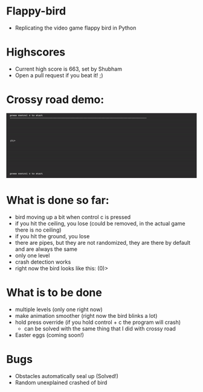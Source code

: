 # Flappy-bird
- Replicating the video game flappy bird in Python
# Highscores
- Current high score is 663, set by Shubham
- Open a pull request if you beat it! ;)
# Crossy road demo:
![](flappy_bird_demo_v0.0.4.gif)
# What is done so far:
- bird moving up a bit when control c is pressed
- if you hit the ceiling, you lose (could be removed, in the actual game there is no ceiling)
- if you hit the ground, you lose
- there are pipes, but they are not randomized, they are there by default and are always the same
- only one level
- crash detection works
- right now the bird looks like this: (0)>
# What is to be done
- multiple levels (only one right now)
- make animation smoother (right now the bird blinks a lot)
- hold press override (if you hold control + c the program will crash)
  - can be solved with the same thing that I did with crossy road
- Easter eggs (coming soon!)
# Bugs
- Obstacles automatically seal up (Solved!)
- Random unexplained crashed of bird
